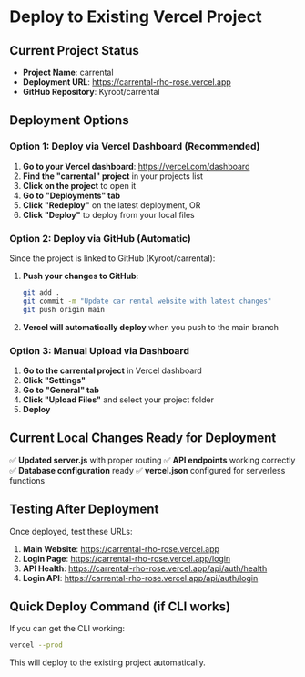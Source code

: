# Deploy to Existing Vercel Project

## Current Project Status
- **Project Name**: carrental
- **Deployment URL**: https://carrental-rho-rose.vercel.app
- **GitHub Repository**: Kyroot/carrental

## Deployment Options

### Option 1: Deploy via Vercel Dashboard (Recommended)

1. **Go to your Vercel dashboard**: https://vercel.com/dashboard
2. **Find the "carrental" project** in your projects list
3. **Click on the project** to open it
4. **Go to "Deployments" tab**
5. **Click "Redeploy"** on the latest deployment, OR
6. **Click "Deploy"** to deploy from your local files

### Option 2: Deploy via GitHub (Automatic)

Since the project is linked to GitHub (Kyroot/carrental):

1. **Push your changes to GitHub**:
   ```bash
   git add .
   git commit -m "Update car rental website with latest changes"
   git push origin main
   ```

2. **Vercel will automatically deploy** when you push to the main branch

### Option 3: Manual Upload via Dashboard

1. **Go to the carrental project** in Vercel dashboard
2. **Click "Settings"**
3. **Go to "General" tab**
4. **Click "Upload Files"** and select your project folder
5. **Deploy**

## Current Local Changes Ready for Deployment

✅ **Updated server.js** with proper routing
✅ **API endpoints** working correctly
✅ **Database configuration** ready
✅ **vercel.json** configured for serverless functions

## Testing After Deployment

Once deployed, test these URLs:

1. **Main Website**: https://carrental-rho-rose.vercel.app
2. **Login Page**: https://carrental-rho-rose.vercel.app/login
3. **API Health**: https://carrental-rho-rose.vercel.app/api/auth/health
4. **Login API**: https://carrental-rho-rose.vercel.app/api/auth/login


## Quick Deploy Command (if CLI works)

If you can get the CLI working:
```bash
vercel --prod
```

This will deploy to the existing project automatically. 